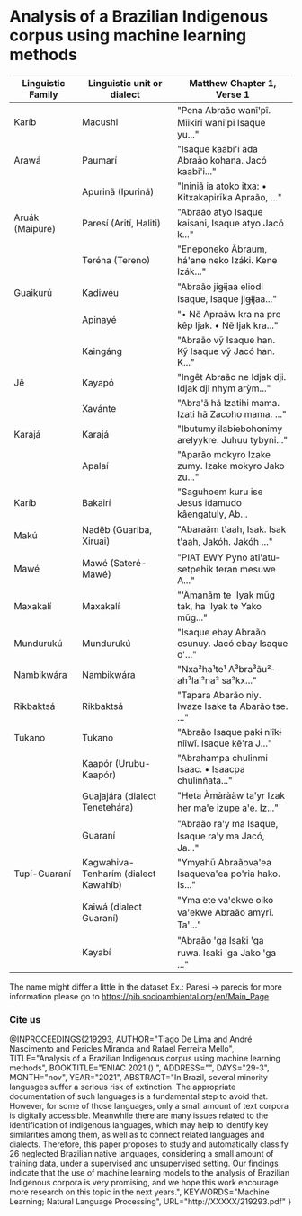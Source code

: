 # Analysis of a Brazilian Indigenous corpus using machine learning methods



| Linguistic Family | Linguistic unit or dialect  | Matthew Chapter 1, Verse 1                |
|--------------------------|--------------------------------------|-----------------------------------------------------|
| Karíb                    | Macushi                              | "Pena Abraão wanîꞌpî. Mîîkîrî wanîꞌpî Isaque yu..." |
| Arawá                    | Paumarí                              | "Isaque kaabi'i ada Abraão kohana. Jacó kaabi'i..." |
|                          | Apurinã (Ipurinã)                    | "Ininiã ia atoko itxa: • Kitxakapirĩka Apraão, ..." |
| Aruák (Maipure)          | Paresí (Arití, Haliti)               | "Abraão atyo Isaque kaisani, Isaque atyo Jacó k..." |
|                          | Teréna (Tereno)                      | "Eneponeko Âbraum, há'ane neko Izáki. Kene Izák..." |
| Guaikurú                 | Kadiwéu                              | "Abraão jiɡ̶ijaa eliodi Isaque, Isaque jiɡ̶ijaa..." |
|                          | Apinayé                              | "• Nẽ Apraãw kra na pre kêp Ijak. • Nẽ Ijak kra..." |
|                          | Kaingáng                             | "Abraão vỹ Isaque han. Kỹ Isaque vỹ Jacó han. K..." |
| Jê                       | Kayapó                               | "Ingêt Abraão ne Idjak dji. Idjak dji nhym arỳm..." |
|                          | Xavánte                              | "Abra'ã hã Izatihi mama. Izati hã Zacoho mama. ..." |
| Karajá                   | Karajá                               | "Ibutumy ilabiebohonimy arelyykre. Juhuu tybyni..." |
|                          | Apalaí                               | "Aparão mokyro Izake zumy. Izake mokyro Jako zu..." |
| Karíb                    | Bakairí                              | "Saguhoem kuru ise Jesus idamudo kâengatuly, Ab...  |
| Makú                     | Nadëb (Guariba, Xiruai)              | "Abaraãm tꞌaah, Isak. Isak tꞌaah, Jakóh. Jakóh ..." |
| Mawé                     | Mawé (Sateré-Mawé)                   | "PIAT EWY Pyno atiꞌatu­set­pehik teran mesuwe A..." |
| Maxakalí                 | Maxakalí                             | "'Ãmanãm te 'Iyak mũg tak, ha 'Iyak te Yako mũg..." |
| Mundurukú                | Mundurukú                            | "Isaque ebay Abraão osunuy. Jacó ebay Isaque o'..." |
| Nambikwára               | Nambikwára                           | "Nxa²­ha¹­te¹­ A³­bra³­ãu²­ah³­lai²­na²­ sa²­kx..." |
| Rikbaktsá                | Rikbaktsá                            | "Tapara Abarão niy. Iwaze Isake ta Abarão tse. ..." |
| Tukano                   | Tukano                               | "Abraão Isaque pakɨ niîkɨ niîwĩ. Isaque kẽ'ra J..." |
|                          | Kaapór (Urubu-Kaapór)                | "Abrahampa chulinmi Isaac. • Isaacpa chulinñata..." |
|                          | Guajajára (dialect Tenetehára)       | "Heta Àmàrààw taꞌyr Izak her maꞌe izupe aꞌe. Iz..." |
|                          | Guaraní                              | "Abraão raꞌy ma Isaque, Isaque raꞌy ma Jacó, Ja..." |
| Tupí-Guaraní             | Kagwahiva-Tenharím (dialect Kawahíb) | "Ymyahũ Abraãova'ea Isaqueva'ea po'ria hako. Is..." |
|                          | Kaiwá (dialect Guaraní)              | "Yma ete vaꞌekwe oiko vaꞌekwe Abraão amyrĩ. Taꞌ..." |
|                          | Kayabí                               | "Abraão ꞌga Isaki ꞌga ruwa. Isaki ꞌga Jako ꞌga ..." |
The name might differ a little in the dataset
Ex.:
Paresí -> parecis
for more information please go to https://pib.socioambiental.org/en/Main_Page











### Cite us

@INPROCEEDINGS{219293,
AUTHOR="Tiago De Lima and André Nascimento and Pericles Miranda and Rafael Ferreira Mello",
TITLE="Analysis of a Brazilian Indigenous corpus using machine learning methods",
BOOKTITLE="ENIAC 2021 () ",
ADDRESS="",
DAYS="29-3",
MONTH="nov",
YEAR="2021",
ABSTRACT="In Brazil, several minority languages suffer a serious risk of extinction. The appropriate documentation of such languages is a fundamental step to avoid that. However, for some of those languages, only a small amount of text corpora is digitally accessible. Meanwhile there are many issues related to the identification of indigenous languages, which may help to identify key similarities among them, as well as to connect related languages and dialects. Therefore, this paper proposes to study and automatically classify 26 neglected Brazilian native languages, considering a small amount of training data, under a supervised and unsupervised setting. Our findings indicate that the use of machine learning models to the analysis of Brazilian Indigenous corpora is very promising, and we hope this work encourage more research on this topic in the next years.",
KEYWORDS="Machine Learning; Natural Language Processing",
URL="http://XXXXX/219293.pdf"
}
